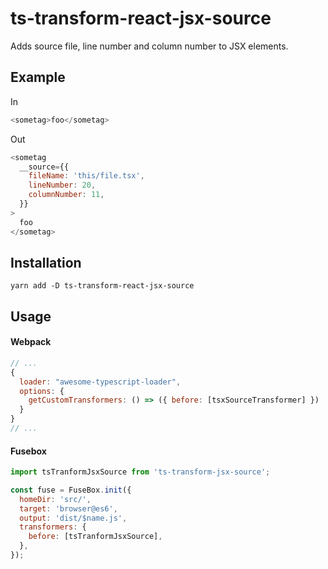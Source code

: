 # ts-transform-react-jsx-source

Adds source file, line number and column number to JSX elements.

## Example

In

```js
<sometag>foo</sometag>
```

Out

```js
<sometag
  __source={{
    fileName: 'this/file.tsx',
    lineNumber: 20,
    columnNumber: 11,
  }}
>
  foo
</sometag>
```

## Installation

```
yarn add -D ts-transform-react-jsx-source
```

## Usage

#### Webpack

```js
// ...
{
  loader: "awesome-typescript-loader",
  options: {
    getCustomTransformers: () => ({ before: [tsxSourceTransformer] })
  }
}
// ...
```

#### Fusebox

```js
import tsTranformJsxSource from 'ts-transform-jsx-source';

const fuse = FuseBox.init({
  homeDir: 'src/',
  target: 'browser@es6',
  output: 'dist/$name.js',
  transformers: {
    before: [tsTranformJsxSource],
  },
});
```
